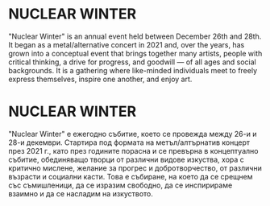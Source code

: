 # NUCLEAR WINTER
"Nuclear Winter" is an annual event held between December 26th and 28th.
It began as a metal/alternative concert in 2021 and, over the years, has grown into a conceptual event that brings together many artists, people with critical thinking, a drive for progress, and goodwill — of all ages and social backgrounds.
It is a gathering where like-minded individuals meet to freely express themselves, inspire one another, and enjoy art.
# NUCLEAR WINTER
"Nuclear Winter" е ежегодно събитие, което се провежда между 26-и и 28-и декември. 
Стартира под формата на метъл/алтърнатив концерт през 2021 г., като през годините порасна и се превърна в концептуално събитие, обединяващо творци от различни видове изкуства, хора с критично мислене, желание за прогрес и добротворчество, от различни възрасти и социални касти. 
Това е събиране, на което да се срещнем със съмишленици, да се изразим свободно, да се инспирираме взаимно и да се насладим на изкуството.

